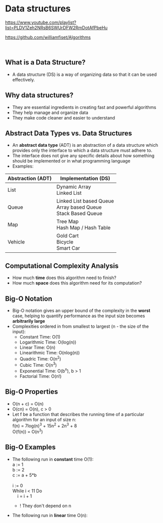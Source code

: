 # Data structures

https://www.youtube.com/playlist?list=PLDV1Zeh2NRsB6SWUrDFW2RmDotAfPbeHu

https://github.com/williamfiset/Algorithms

<br>

## What is a Data Structure?
- A data structure (DS) is a way of organizing data so that it can be used effectively.

## Why data structures?
- They are essential ingredients in creating fast and powerful algorithms
- They help manage and organize data
- They make code cleaner and easier to understand

## Abstract Data Types vs. Data Structures
- An <b>abstract data type</b> (ADT) is an abstraction of a data structure which provides only the interface to which a data structure must adhere to.
- The interface does not give any specific details about how something should be implemented or in what programming language
- Examples:

| Abstraction (ADT) | Implementation (DS) |
| ---- | ----- |
| List |  Dynamic Array<br>Linked List | 
| Queue | Linked List based Queue<br>Array based Queue<br>Stack Based Queue |
| Map | Tree Map<br>Hash Map / Hash Table |
| Vehicle | Gold Cart<br>Bicycle<br>Smart Car |

## Computational Complexity Analysis
- How much <b>time</b> does this algorithm need to finish?
- How much <b>space</b> does this algorithm need for its computation?

## Big-O Notation
- Big-O notation gives an upper bound of the complexity in the <b>worst</b> case, helping to quantify performance as the input size becomes <b>arbitrarily large</b>
- Complexities ordered in from smallest to largest (n - the size of the input):
    - Constant Time: O(1)
    - Logarithmic Time: O(log(n))
    - Linear Time: O(n)
    - Linearithmic Time: O(nlog(n))
    - Quadric Time: O(n<sup>2</sup>)
    - Cubic Time: O(n<sup>3</sup>)
    - Exponential Time: O(b<sup>n</sup>), b > 1
    - Factorial Time: O(n!)

## Big-O Properties
- O(n + c) = O(n)
- O(cn) = O(n), c > 0
- Let f be a function that describes the running time of a particular algorithm for an input of size n: <br>
f(n) = 7log(n)<sup>3</sup> + 15n<sup>2</sup> + 2n<sup>3</sup> + 8 <br>
O(f(n)) = O(n<sup>3</sup>)

## Big-O Examples
- The following run in <b>constant</b> time O(1): <br>
a := 1 <br>
b := 2 <br>
c := a + 5*b <br><br>
i := 0 <br>
While i < 11 Do <br>
&nbsp;&nbsp;&nbsp; i = i + 1 <br>
    - ! They don't depend on n

- The following run in <b>linear</b> time O(n):

